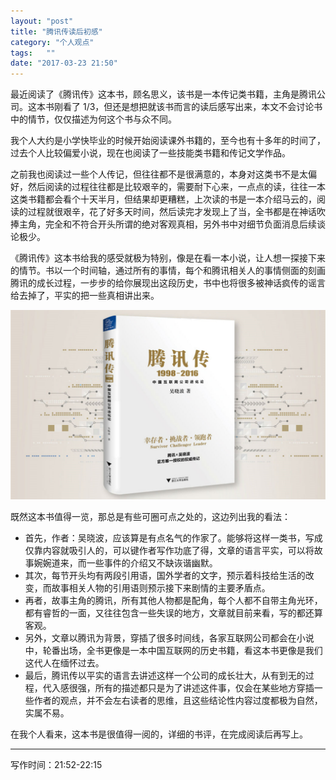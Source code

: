 ```yaml
---
layout: "post"
title: "腾讯传读后初感"
category: "个人观点"
tags:   ""
date: "2017-03-23 21:50"
---
```


最近阅读了《腾讯传》这本书，顾名思义，该书是一本传记类书籍，主角是腾讯公司。这本书刚看了 1/3，但还是想把就该书而言的读后感写出来，本文不会讨论书中的情节，仅仅描述为何这个书与众不同。

我个人大约是小学快毕业的时候开始阅读课外书籍的，至今也有十多年的时间了，过去个人比较偏爱小说，现在也阅读了一些技能类书籍和传记文学作品。

之前我也阅读过一些个人传记，但往往都不是很满意的，本身对这类书不是太偏好，然后阅读的过程往往都是比较艰辛的，需要耐下心来，一点点的读，往往一本这类书籍都会看个十天半月，但结果却更糟糕，上次读的书是一本介绍马云的，阅读的过程就很艰辛，花了好多天时间，然后读完才发现上了当，全书都是在神话吹捧主角，完全和不符合开头所谓的绝对客观真相，另外书中对细节负面消息后续谈论极少。

《腾讯传》这本书给我的感受就极为特别，像是在看一本小说，让人想一探接下来的情节。书以一个时间轴，通过所有的事情，每个和腾讯相关人的事情侧面的刻画腾讯的成长过程，一步步的给你展现出这段历史，书中也将很多被神话疯传的谣言给去掉了，平实的把一些真相讲出来。

![](https://raw.githubusercontent.com/noparkinghere/noparkinghere.github.io/master/img/2017-03-23-腾讯传读后初感/1.jpg)

<!-- more -->

既然这本书值得一览，那总是有些可圈可点之处的，这边列出我的看法：
- 首先，作者：吴晓波，应该算是有点名气的作家了。能够将这样一类书，写成仅靠内容就吸引人的，可以键作者写作功底了得，文章的语言平实，可以将故事婉婉道来，而一些事件的介绍又不缺诙谐幽默。
- 其次，每节开头均有两段引用语，国外学者的文字，预示着科技给生活的改变，而故事相关人物的引用语则预示接下来剧情的主要矛盾点。
- 再者，故事主角的腾讯，所有其他人物都是配角，每个人都不自带主角光环，都有睿哲的一面，又往往包含一些失误的地方，文章就目前来看，写的都还算客观。
- 另外，文章以腾讯为背景，穿插了很多时间线，各家互联网公司都会在小说中，轮番出场，全书更像是一本中国互联网的历史书籍，看这本书更像是我们这代人在缅怀过去。
- 最后，腾讯传以平实的语言去讲述这样一个公司的成长壮大，从有到无的过程，代入感很强，所有的描述都只是为了讲述这件事，仅会在某些地方穿插一些作者的观点，并不会左右读者的思维，且这些结论性内容过度都极为自然，实属不易。

在我个人看来，这本书是很值得一阅的，详细的书评，在完成阅读后再写上。



***

写作时间：21:52-22:15
